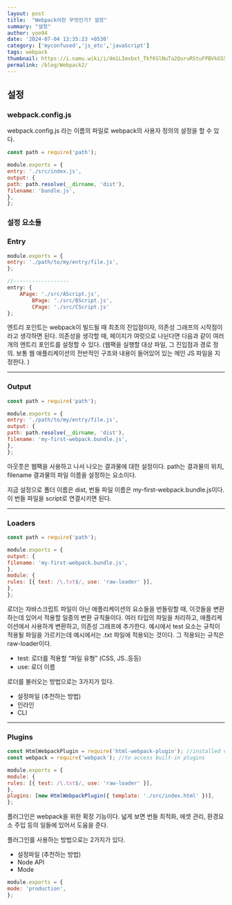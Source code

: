 ```yaml
---
layout: post
title:  "Webpack이란 무엇인가? 설정"
summary: "설정"
author: yoo94
date: '2024-07-04 13:35:23 +0530'
category: ['myconfused','js_etc','javaScript']
tags: webpack
thumbnail: https://i.namu.wiki/i/4m1LImxbxt_Tkf6SlNuTa2QuruRStuFPBVkGS5tqK3Y8eger8VO198rv6on9PtyLfCUFBLMybcgZ_fwjZepG6HXNPReEE7sKfXgRGiOUID3PuTaqFrq9QIJVWAYyZbwDoRsS3kLuZml3Htb1ouSJ_g.svg
permalink: /blog/Webpack2/
---
```

## 설정
### webpack.config.js

webpack.config.js 라는 이름의 파일로 webpack의 사용자 정의의 설정을 할 수 있다.

```javascript
const path = require('path');

module.exports = {
entry: './src/index.js',
output: {
path: path.resolve(__dirname, 'dist'),
filename: 'bundle.js',
},
};
```

### 설정 요소들

### Entry

```javascript
module.exports = {
entry: './path/to/my/entry/file.js',
};

//------------------
entry: {
    APage: './src/AScript.js',
        BPage: './src/BScript.js',
        CPage: './src/CScript.js'
};
```
엔트리 포인트는 webpack이 빌드될 때 최초의 진입점이자, 의존성 그래프의 시작점이라고 생각하면 된다. 
의존성을 생각할 때, 페이지가 여럿으로 나뉜다면 다음과 같이 여러 개의 엔트리 포인트를 설정할 수 있다.
(웹팩을 실행할 대상 파일, 그 진입점과 경로 정의. 보통 웹 애플리케이션의 전반적인 구조와 내용이 들어있어 있는 메인 JS 파일을 지정한다.
)

---

### Output
```javascript
const path = require('path');

module.exports = {
entry: './path/to/my/entry/file.js',
output: {
path: path.resolve(__dirname, 'dist'),
filename: 'my-first-webpack.bundle.js',
},
};

```
아웃풋은 웹팩을 사용하고 나서 나오는 결과물에 대한 설정이다. 
path는 결과물의 위치, filename 결과물의 파일 이름을 설정하는 요소이다. 

지금 설정으로 폴더 이름은 dist, 번들 파일 이름은 my-first-webpack.bundle.js이다. 
이 번들 파일을 script로 연결시키면 된다.

---

### Loaders
```javascript
const path = require('path');

module.exports = {
output: {
filename: 'my-first-webpack.bundle.js',
},
module: {
rules: [{ test: /\.txt$/, use: 'raw-loader' }],
},
};
```
로더는 자바스크립트 파일이 아닌 애플리케이션의 요소들을 번들링할 때, 이것들을 변환하는데 있어서 적용할 일종의 변환 규칙들이다.
여러 타입의 파일을 처리하고, 애플리케이션에서 사용하게 변환하고, 의존성 그래프에 추가한다.
예시에서 test 요소는 규칙이 적용될 파일을 가르키는데 예시에서는 .txt 파일에 적용되는 것이다.
그 적용되는 규칙은 raw-loader이다.

- test: 로더를 적용할 “파일 유형” (CSS, JS..등등)
- use: 로더 이름


로더를 불러오는 방법으로는 3가지가 있다.
- 설정파일 (추천하는 방법)
- 인라인
- CLI

---

### Plugins
```javascript
const HtmlWebpackPlugin = require('html-webpack-plugin'); //installed via npm
const webpack = require('webpack'); //to access built-in plugins

module.exports = {
module: {
rules: [{ test: /\.txt$/, use: 'raw-loader' }],
},
plugins: [new HtmlWebpackPlugin({ template: './src/index.html' })],
};
```

플러그인은 webpack을 위한 확장 기능이다. 넓게 보면 번들 최적화, 에셋 관리, 환경요소 주입 등의 일들에 있어서 도움을 준다.

플러그인를 사용하는 방법으로는 2가지가 있다.
- 설정파일 (추천하는 방법)
- Node API
- Mode

```javascript
module.exports = {
mode: 'production',
};

```
